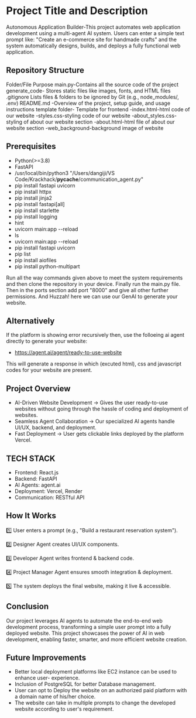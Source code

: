 
# Project Title and Description
Autonomous Application Builder-This project automates web application development using a multi-agent AI system. Users can enter a simple text prompt like:
"Create an e-commerce site for handmade crafts"
and the system automatically designs, builds, and deploys a fully functional web application.

## Repository Structure
Folder/File	Purpose
main.py-Contains all the source code of the project
generate_code-	Stores static files like images, fonts, and HTML files
.gitignore	Lists files & folders to be ignored by Git (e.g., node_modules/, .env)
README.md	-Overview of the project, setup guide, and usage instructions
template folder-	Template for frontend
-index.html-html code of our website
-styles.css-styling code of our website
-about_styles.css-styling of about our website section 
-about.html-html file of about our website section 
-web_background-background image of website

## Prerequisites
* Python(>=3.8)
* FastAPI
* /usr/local/bin/python3 "/Users/dangiji/VS Code/Krackhack/__pycache__/communication_agent.py"
* pip install fastapi uvicorn
* pip install httpx
* pip install jinja2
* pip install fastapi[all]
* pip install starlette
* pip install logging
* hint
* uvicorn main:app --reload
* ls 
* uvicorn main:app --reload
* pip install fastapi uvicorn
* pip list
* pip install aiofiles
* pip install python-multipart

Run all the way commands given above to meet the system requirements and then clone the repository in your device.
Finally run the main.py file. Then in the ports section add port "8000" and give all other further permissions. And Huzzah! here we can use our GenAI to generate your website.

## Alternatively

If the platform is showing error recursively then, use the folloeing ai agent directly to generate your website:

* https://agent.ai/agent/ready-to-use-website

This will generate a response in which (excuted html), css and javascript codes for your website are present.

## Project Overview
* AI-Driven Website Development → Gives the user ready-to-use websites without going through the hassle of coding and deployment of websites. 
* Seamless Agent Collaboration → Our specialized AI agents handle UI/UX, backend, and deployment.
* Fast Deployment → User gets clickable links deployed by the platform Vercel.
## TECH STACK
* Frontend: React.js 
* Backend: FastAPI
* AI Agents: agent.ai
* Deployment: Vercel, Render
* Communication: RESTful API
## How It Works
1️⃣ User enters a prompt (e.g., "Build a restaurant reservation system").

2️⃣ Designer Agent creates UI/UX components.

3️⃣ Developer Agent writes frontend & backend code.

4️⃣ Project Manager Agent ensures smooth integration & deployment.

5️⃣ The system deploys the final website, making it live & accessible.

## Conclusion
Our project leverages AI agents to automate the end-to-end web development process, transforming a simple user prompt into a fully deployed website. This project showcases the power of AI in web development, enabling faster, smarter, and more efficient website creation. 

## Future Improvements
* Better local deployment platforms like EC2 instance can be used to enhance user- experience.
* Inclusion of PostgreSQL for better Database management.
* User can opt to Deploy the website on an authorized paid platform with a domain name of his/her choice.
* The website can take in multiple prompts to change the developed website according to user's requirement.

